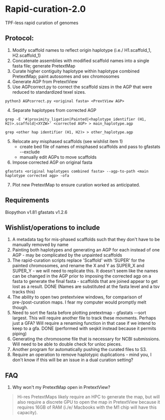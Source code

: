 # Rapid-curation-2.0
TPF-less rapid curation of genomes 

## Protocol: 

1. Modify scaffold names to reflect origin haplotype (i.e./ H1.scaffold_1, H2.scaffold_1) 
2. Concatenate assemblies with modified scaffold names into a single fasta file; generate PretextMap
3. Curate higher contiguity haplotype within haplotype combined PretextMap; paint autosomes and sex chromosomes 
4. Generate AGP from PretextView 
5. Use AGPcorrect.py to correct the scaffold sizes in the AGP that were reduced to standardized texel sizes. 
```
python3 AGPcorrect.py <original fasta> <PrextView AGP> 
  ```
4. Separate haplotypes from corrected AGP 
```
grep -E '#|proximity_ligation|Painted|<haplotype identifier (H1, H2)>.scaffold|<XYZW>' <corrected AGP> > main_haplotype.agp 

grep <other hap identifier (H1, H2)> > other_haplotype.agp 
```
5. Relocate any misphased scaffolds (see wishlist item 1) 
    - create bed file of names of misphased scaffolds and pass to gfastats --exclude 
    - manually edit AGPs to move scaffolds 
6. Impose corrected AGP on original fasta 

```
gfastats <original haplotypes combined fasta> --agp-to-path <main haplotype corrected agp> -ofa 
```
7. Plot new PretextMap to ensure curation worked as anticipated. 

## Requirements

Biopython v1.81
gfastats v1.2.6 

## Wishlist/operations to include 
1. A metadata tag for mis-phased scaffolds such that they don't have to be manually removed by name
2. Painting both haplotypes and generating an AGP for each instead of one AGP - may be complicated by the unpainted scaffolds 
3. The rapid-curation scripts replace 'Scaffold' with 'SUPER' for the painted chromosomes, and rename the X and Y as SUPER_X and SUPER_Y - we will need to  replicate this. It doesn't seem like the names can be changed in the AGP prior to imposing the corrected agp on a fasta to generate the final fasta - scaffolds that are joined appear to get lost as a result. DONE (Names are substituted at the fasta level and a tsv tracks this)
4. The ability to open two pretextview windows, for comparison of pre-/post-curation maps. I fear my computer would promptly melt though. 
5. Need to sort the fasta before plotting pretextmap - gfastats <fasta> --sort largest. This will require another file to track these movments. Perhaps just a GFA? Will require a renaming function in that case if we intend to keep to a gfa. DONE (performed with seqkit instead because it permits piping)
6. Generating the chromosome file that is necessary for NCBI submissions. Will need to be able to double check for unloc pieces.
7. Another program for automatically pushing the curated files to S3. 
8. Require an operation to remove haplotypic duplications - mind you, I don't know if this will be an issue in a dual curation setting? 


## FAQ
1. Why won't my PretextMap open in PretextView?

> Hi-res PretextMaps likely require an HPC to generate the map, but will also require a discrete GPU to open the map in PretextView because it requires 16GB of RAM (i./e/ Macbooks with the M1 chip will have this capacity).
